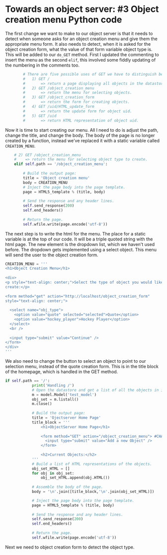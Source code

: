 # Towards an object server: #3 Object creation menu Python code

The first change we want to make to our object server is that it needs
to detect when someone asks for an object creation menu and give them
the appropriate menu form. It also needs to detect, when it is asked for
the object creation form, what the value of that form variable object
type is. This will be added to our `do_GET` method. First I updated the
commenting to insert the menu as the second `elif`, this involved some
fiddly updating of the numbering in the comments too.

```python
        # There are five possible uses of GET we have to distinguish between.
        #   1) GET /
        #       => return a page displaying all objects in the datastore.
        #   2) GET /object_creation_menu
        #       => return the menu for selecting objects.
        #   3) GET /object_creation_form
        #       => return the form for creating objects.
        #   4) GET /uid/HTML_update_form
        #       => return the update form for object uid.
        #   5) GET /uid
        #       => return HTML representation of object uid.
```

Now it is time to start creating our menu. All I need to do is adjust
the path, change the title, and change the body. The body of the page is
no longer created by a function, instead we've replaced it with a static
variable called `CREATION_MENU`.


```python
    # 2) GET /object_creation_menu
    #    => return the menu for selecting object type to create.
    elif self.path == '/object_creation_menu':
           
        # Build the output page:
        title = 'Object creation menu'
        body = CREATION_MENU
        # Inject the page body into the page template.
        page = HTML5_template % (title, body)
            
        # Send the response and any header lines.
        self.send_response(200)
        self.end_headers()
            
        # Return the page.
        self.wfile.write(page.encode('utf-8'))
```

The next step is to write the html for the menu. The place for a static
variable is at the top of our code. It will be a triple quoted string
with the html page. The new element is the dropdown list, which we
haven't used before. The dropdown gets implemented using a select
object. This menu will send the user to the object creation form.

```python
CREATION_MENU = '''
<h1>Object Creation Menu</h1> 
 
<div> 
<p style="text-align: center;">Select the type of object you would like to
create:</p> 
 
<form method="get" action="http://localhost/object_creation_form"
style="text-align: center;"> 
 
  <select name="obj_type"> 
    <option value="quote" selected="selected">Quote</option> 
    <option value="hockey_player">Hockey Player</option> 
  </select> 
  <br /> 
 
  <input type="submit" value="Continue" />
</form> 
</div> 
'''
```

We also need to change the button to select an object to point to our
selection menu, instead of the quote creation form. This is in the title
block of the homepage, which is handled in the GET method.

```python
if self.path == '/':
            print('Handling /')
            # Open the datastore and get a list of all the objects in it.
            m = model.Model('test_model')
            obj_set = m.listall()
            m.close()
            
            # Build the output page:            
            title = 'Ojectserver Home Page'
            title_block = '''
                <h1>ObjectServer Home Page</h1> 
                 
                <form method="GET" action="/object_creation_menu"> #CHANGE to _menu
                  <input type="submit" value="Add a new Object" /> 
                </form> 
                 
                <h2>Current Objects:</h2>
            '''
            # Build a list of HTML representations of the objects.
            obj_set_HTML = []
            for obj in obj_set:
                obj_set_HTML.append(obj.HTML())
                
            # Assemble the body of the page.
            body = '\n'.join([title_block,'\n'.join(obj_set_HTML)])

            # Inject the page body into the page template.
            page = HTML5_template % (title, body)
            
            # Send the response and any header lines.
            self.send_response(200)
            self.end_headers()
            
            # Return the page.
            self.wfile.write(page.encode('utf-8'))
```

Next we need to object creation form to detect the object type.
